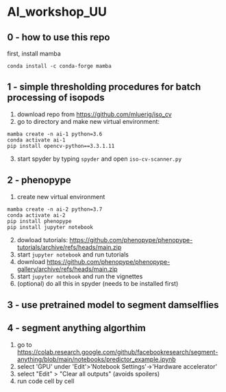 # AI_workshop_UU

## 0 - how to use this repo

first, install mamba
```
conda install -c conda-forge mamba
```

## 1 - simple thresholding procedures for batch processing of isopods

1. download repo from https://github.com/mluerig/iso_cv
2. go to directory and make new virtual environment:

```
mamba create -n ai-1 python=3.6
conda activate ai-1
pip install opencv-python==3.3.1.11
```
3. start spyder by typing `spyder` and open `iso-cv-scanner.py`

## 2 - phenopype

1. create new virtual environment
```
mamba create -n ai-2 python=3.7
conda activate ai-2
pip install phenopype
pip install jupyter notebook
```
2. dowload tutorials: https://github.com/phenopype/phenopype-tutorials/archive/refs/heads/main.zip
3. start `jupyter notebook` and run tutorials 
4. download https://github.com/phenopype/phenopype-gallery/archive/refs/heads/main.zip
5. start `jupyter notebook` and run the vignettes 
6. (optional) do all this in spyder (needs to be installed first)

## 3 - use pretrained model to segment damselflies



## 4 - segment anything algorthim

1. go to https://colab.research.google.com/github/facebookresearch/segment-anything/blob/main/notebooks/predictor_example.ipynb
2. select 'GPU' under 'Edit'>'Notebook Settings'->'Hardware accelerator'
3. select "Edit" > "Clear all outputs" (avoids spoilers)
4. run code cell by cell
